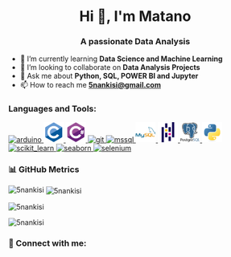 <h1 align="center">Hi 👋, I'm Matano</h1>
<h3 align="center">A passionate Data Analysis</h3>

- 🌱 I’m currently learning **Data Science and Machine Learning**
- 👯 I’m looking to collaborate on **Data Analysis Projects**
- 💬 Ask me about **Python, SQL, POWER BI and Jupyter**
- 📫 How to reach me **5nankisi@gmail.com**

<h3 align="left">Languages and Tools:</h3>
<p align="left"> <a href="https://www.arduino.cc/" target="_blank" rel="noreferrer"> <img src="https://cdn.worldvectorlogo.com/logos/arduino-1.svg" alt="arduino" width="40" height="40"/> </a> <a href="https://www.cprogramming.com/" target="_blank" rel="noreferrer"> <img src="https://raw.githubusercontent.com/devicons/devicon/master/icons/c/c-original.svg" alt="c" width="40" height="40"/> </a> <a href="https://www.w3schools.com/cs/" target="_blank" rel="noreferrer"> <img src="https://raw.githubusercontent.com/devicons/devicon/master/icons/csharp/csharp-original.svg" alt="csharp" width="40" height="40"/> </a> <a href="https://git-scm.com/" target="_blank" rel="noreferrer"> <img src="https://www.vectorlogo.zone/logos/git-scm/git-scm-icon.svg" alt="git" width="40" height="40"/> </a> <a href="https://www.microsoft.com/en-us/sql-server" target="_blank" rel="noreferrer"> <img src="https://www.svgrepo.com/show/303229/microsoft-sql-server-logo.svg" alt="mssql" width="40" height="40"/> </a> <a href="https://www.mysql.com/" target="_blank" rel="noreferrer"> <img src="https://raw.githubusercontent.com/devicons/devicon/master/icons/mysql/mysql-original-wordmark.svg" alt="mysql" width="40" height="40"/> </a> <a href="https://pandas.pydata.org/" target="_blank" rel="noreferrer"> <img src="https://raw.githubusercontent.com/devicons/devicon/2ae2a900d2f041da66e950e4d48052658d850630/icons/pandas/pandas-original.svg" alt="pandas" width="40" height="40"/> </a> <a href="https://www.postgresql.org" target="_blank" rel="noreferrer"> <img src="https://raw.githubusercontent.com/devicons/devicon/master/icons/postgresql/postgresql-original-wordmark.svg" alt="postgresql" width="40" height="40"/> </a> <a href="https://www.python.org" target="_blank" rel="noreferrer"> <img src="https://raw.githubusercontent.com/devicons/devicon/master/icons/python/python-original.svg" alt="python" width="40" height="40"/> </a> <a href="https://scikit-learn.org/" target="_blank" rel="noreferrer"> <img src="https://upload.wikimedia.org/wikipedia/commons/0/05/Scikit_learn_logo_small.svg" alt="scikit_learn" width="40" height="40"/> </a> <a href="https://seaborn.pydata.org/" target="_blank" rel="noreferrer"> <img src="https://seaborn.pydata.org/_images/logo-mark-lightbg.svg" alt="seaborn" width="40" height="40"/> </a> <a href="https://www.selenium.dev" target="_blank" rel="noreferrer"> <img src="https://raw.githubusercontent.com/detain/svg-logos/780f25886640cef088af994181646db2f6b1a3f8/svg/selenium-logo.svg" alt="selenium" width="40" height="40"/> </a> </p>

<h3 align="left">📊 GitHub Metrics</h3>

<p><img align="left" src="https://github-readme-stats.vercel.app/api/top-langs?username=5nankisi&show_icons=true&locale=en&layout=compact" alt="5nankisi" /></p>

<p>&nbsp;<img align="center" src="https://github-readme-stats.vercel.app/api?username=5nankisi&show_icons=true&locale=en" alt="5nankisi" /></p>

<p><img align="center" src="https://github-readme-streak-stats.herokuapp.com/?user=5nankisi&" alt="5nankisi" /></p>

<p align="left"> <img src="https://komarev.com/ghpvc/?username=5nankisi&label=Profile%20views&color=0e75b6&style=flat" alt="5nankisi" /> </p>

<h3 align="left">🔗 Connect with me:</h3>
<p align="left">
</p>




<!---
- 👋 Hi, I’m @5nankisi
- 👀 I’m interested in ...
- 🌱 I’m currently learning ...
- 💞️ I’m looking to collaborate on ...
- 📫 How to reach me ...
- 😄 Pronouns: ...
- ⚡ Fun fact: ...

<p align="left"> <a href="https://github.com/ryo-ma/github-profile-trophy"><img src="https://github-profile-trophy.vercel.app/?username=5nankisi" alt="5nankisi" /></a> </p>

<!---
5nankisi/5nankisi is a ✨ special ✨ repository because its `README.md` (this file) appears on your GitHub profile.
You can click the Preview link to take a look at your changes.
--->

